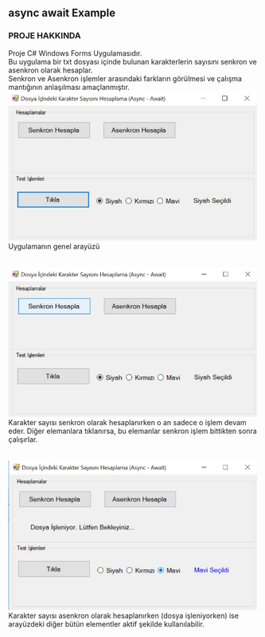 ## async await Example

### PROJE HAKKINDA
Proje C# Windows Forms Uygulamasıdır.<br/>
Bu uygulama bir txt dosyası içinde bulunan karakterlerin sayısını senkron ve asenkron olarak hesaplar.</br>
Senkron ve Asenkron işlemler arasındaki farkların görülmesi ve çalışma mantığının anlaşılması amaçlanmıştır.</br>
<img src="https://github.com/mertcanaksoy/async-await-Example/blob/master/AsyncFormExample/Data/genel.jpg" width="500" height="300"/><br/>
Uygulamanın genel arayüzü</br></br></br>
<img src="https://github.com/mertcanaksoy/async-await-Example/blob/master/AsyncFormExample/Data/senkron.jpg" width="500" height="300"/></br>
Karakter sayısı senkron olarak hesaplanırken o an sadece o işlem devam eder. Diğer elemanlara tıklanırsa, bu elemanlar senkron işlem bittikten sonra çalışırlar.</br><br></br>
<img src="https://github.com/mertcanaksoy/async-await-Example/blob/master/AsyncFormExample/Data/async%20and%20radiobutton.jpg" width="500" height="300"/></br>
Karakter sayısı asenkron olarak hesaplanırken (dosya işleniyorken) ise arayüzdeki diğer bütün elementler aktif şekilde kullanılabilir.

